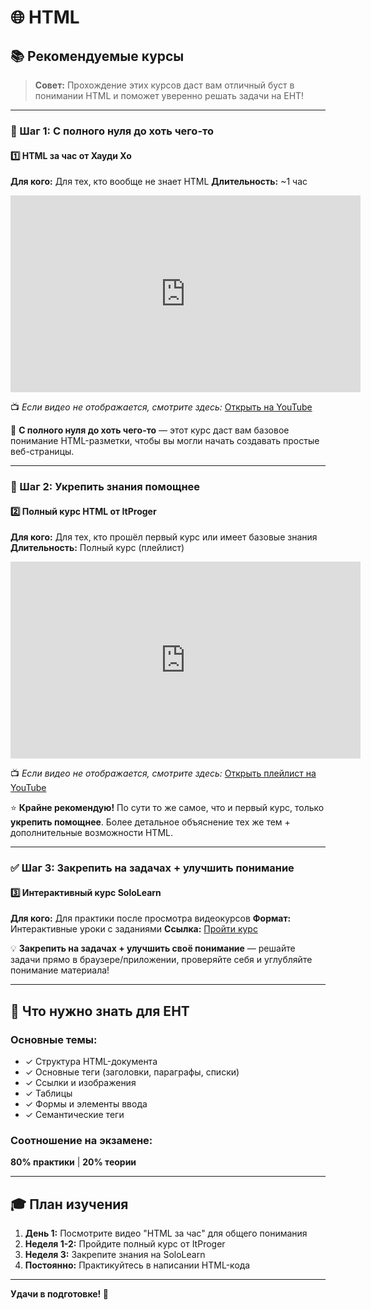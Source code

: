 # 🌐 HTML

## 📚 Рекомендуемые курсы

> **Совет:** Прохождение этих курсов даст вам отличный буст в понимании HTML и поможет уверенно решать задачи на ЕНТ!

---

### 🎯 Шаг 1: С полного нуля до хоть чего-то

#### 1️⃣ HTML за час от Хауди Хо
**Для кого:** Для тех, кто вообще не знает HTML
**Длительность:** ~1 час

<iframe width="560" height="315" src="https://www.youtube.com/embed/bWNmJqgri4Q" title="HTML за час" frameborder="0" allow="accelerometer; autoplay; clipboard-write; encrypted-media; gyroscope; picture-in-picture" allowfullscreen></iframe>

📺 *Если видео не отображается, смотрите здесь:* [Открыть на YouTube](https://www.youtube.com/watch?v=bWNmJqgri4Q)

📌 **С полного нуля до хоть чего-то** — этот курс даст вам базовое понимание HTML-разметки, чтобы вы могли начать создавать простые веб-страницы.

---

### 🚀 Шаг 2: Укрепить знания помощнее

#### 2️⃣ Полный курс HTML от ItProger
**Для кого:** Для тех, кто прошёл первый курс или имеет базовые знания
**Длительность:** Полный курс (плейлист)

<iframe width="560" height="315" src="https://www.youtube.com/embed/videoseries?list=PLDyJYA6aTY1nlkG0gBj96XDmDSC4Fy1TO" title="Полный курс HTML" frameborder="0" allow="accelerometer; autoplay; clipboard-write; encrypted-media; gyroscope; picture-in-picture" allowfullscreen></iframe>

📺 *Если видео не отображается, смотрите здесь:* [Открыть плейлист на YouTube](https://www.youtube.com/watch?v=_R5a-Kc0pRc&list=PLDyJYA6aTY1nlkG0gBj96XDmDSC4Fy1TO)

⭐ **Крайне рекомендую!** По сути то же самое, что и первый курс, только **укрепить помощнее**. Более детальное объяснение тех же тем + дополнительные возможности HTML.

---

### ✅ Шаг 3: Закрепить на задачах + улучшить понимание

#### 3️⃣ Интерактивный курс SoloLearn
**Для кого:** Для практики после просмотра видеокурсов
**Формат:** Интерактивные уроки с заданиями
**Ссылка:** [Пройти курс](https://www.sololearn.com/ru/learn/courses/le-html)

💡 **Закрепить на задачах + улучшить своё понимание** — решайте задачи прямо в браузере/приложении, проверяйте себя и углубляйте понимание материала!

---

## 📖 Что нужно знать для ЕНТ

### Основные темы:
- ✓ Структура HTML-документа
- ✓ Основные теги (заголовки, параграфы, списки)
- ✓ Ссылки и изображения
- ✓ Таблицы
- ✓ Формы и элементы ввода
- ✓ Семантические теги

### Соотношение на экзамене:
**80% практики** | **20% теории**

---

## 🎓 План изучения

1. **День 1:** Посмотрите видео "HTML за час" для общего понимания
2. **Неделя 1-2:** Пройдите полный курс от ItProger
3. **Неделя 3:** Закрепите знания на SoloLearn
4. **Постоянно:** Практикуйтесь в написании HTML-кода

---

**Удачи в подготовке! 🚀**